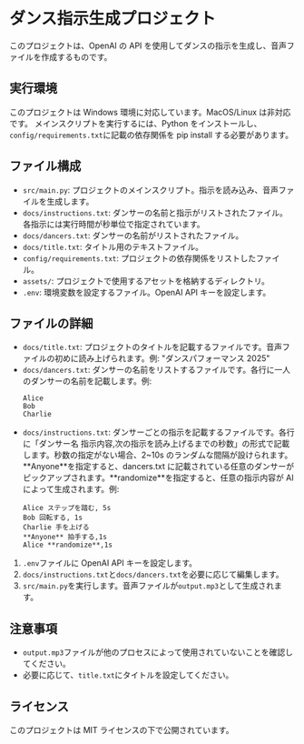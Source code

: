 # ダンス指示生成プロジェクト

このプロジェクトは、OpenAI の API を使用してダンスの指示を生成し、音声ファイルを作成するものです。

## 実行環境

このプロジェクトは Windows 環境に対応しています。MacOS/Linux は非対応です。
メインスクリプトを実行するには、Python をインストールし、`config/requirements.txt`に記載の依存関係を pip install する必要があります。

## ファイル構成

- `src/main.py`: プロジェクトのメインスクリプト。指示を読み込み、音声ファイルを生成します。
- `docs/instructions.txt`: ダンサーの名前と指示がリストされたファイル。各指示には実行時間が秒単位で指定されています。
- `docs/dancers.txt`: ダンサーの名前がリストされたファイル。
- `docs/title.txt`: タイトル用のテキストファイル。
- `config/requirements.txt`: プロジェクトの依存関係をリストしたファイル。
- `assets/`: プロジェクトで使用するアセットを格納するディレクトリ。
- `.env`: 環境変数を設定するファイル。OpenAI API キーを設定します。

## ファイルの詳細

- `docs/title.txt`: プロジェクトのタイトルを記載するファイルです。音声ファイルの初めに読み上げられます。例: "ダンスパフォーマンス 2025"
- `docs/dancers.txt`: ダンサーの名前をリストするファイルです。各行に一人のダンサーの名前を記載します。例:
  ```
  Alice
  Bob
  Charlie
  ```
- `docs/instructions.txt`: ダンサーごとの指示を記載するファイルです。各行に「ダンサー名 指示内容,次の指示を読み上げるまでの秒数」の形式で記載します。秒数の指定がない場合、2~10s のランダムな間隔が設けられます。\*\*Anyone\*\*を指定すると、dancers.txt に記載されている任意のダンサーがピックアップされます。\*\*randomize\*\*を指定すると、任意の指示内容が AI によって生成されます。例:
  ```
  Alice ステップを踏む, 5s
  Bob 回転する, 1s
  Charlie 手を上げる
  **Anyone** 拍手する,1s
  Alice **randomize**,1s
  ```

1. `.env`ファイルに OpenAI API キーを設定します。
2. `docs/instructions.txt`と`docs/dancers.txt`を必要に応じて編集します。
3. `src/main.py`を実行します。音声ファイルが`output.mp3`として生成されます。

## 注意事項

- `output.mp3`ファイルが他のプロセスによって使用されていないことを確認してください。
- 必要に応じて、`title.txt`にタイトルを設定してください。

## ライセンス

このプロジェクトは MIT ライセンスの下で公開されています。
